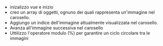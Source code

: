- inizalizzo vue e inizio
- creo un array di oggetti, ognuno dei quali rappresenta un'immagine nel carosello.
- Aggiungo un indice dell'immagine attualmente visualizzata nel carosello.
- Avanza all'immagine successiva nel carosello
- Uttilizzo l'operatore modulo (%) per garantire un ciclo circolare tra le immagini
